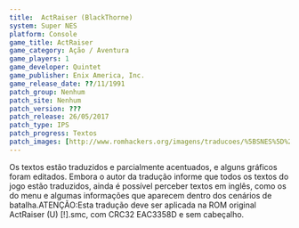 ```yaml
---
title:  ActRaiser (BlackThorne)
system: Super NES
platform: Console
game_title: ActRaiser
game_category: Ação / Aventura
game_players: 1
game_developer: Quintet
game_publisher: Enix America, Inc.
game_release_date: ??/11/1991
patch_group: Nenhum
patch_site: Nenhum
patch_version: ???
patch_release: 26/05/2017
patch_type: IPS
patch_progress: Textos
patch_images: [http://www.romhackers.org/imagens/traducoes/%5BSNES%5D%20ActRaiser%20-%20BlackThorne%20-%201.png,http://www.romhackers.org/imagens/traducoes/%5BSNES%5D%20ActRaiser%20-%20BlackThorne%20-%202.png,http://www.romhackers.org/imagens/traducoes/%5BSNES%5D%20ActRaiser%20-%20BlackThorne%20-%203.png]
---
```

Os textos estão traduzidos e parcialmente acentuados, e alguns gráficos foram editados. Embora o autor da tradução informe que todos os textos do jogo estão traduzidos, ainda é possível perceber textos em inglês, como os do menu e algumas informações que aparecem dentro dos cenários de batalha.ATENÇÃO:Esta tradução deve ser aplicada na ROM original ActRaiser (U) [!].smc, com CRC32 EAC3358D e sem cabeçalho.